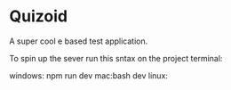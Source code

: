 # Quizoid

A super cool e based test application.

To spin up the sever run this sntax on the project terminal:

windows: npm run dev
mac:bash dev
linux: